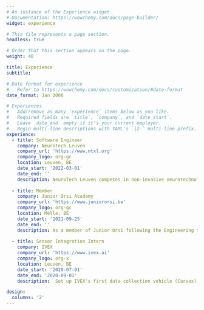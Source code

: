 ```yaml
---
# An instance of the Experience widget.
# Documentation: https://wowchemy.com/docs/page-builder/
widget: experience

# This file represents a page section.
headless: true

# Order that this section appears on the page.
weight: 40

title: Experience
subtitle:

# Date format for experience
#   Refer to https://wowchemy.com/docs/customization/#date-format
date_format: Jan 2006

# Experiences.
#   Add/remove as many `experience` items below as you like.
#   Required fields are `title`, `company`, and `date_start`.
#   Leave `date_end` empty if it's your current employer.
#   Begin multi-line descriptions with YAML's `|2-` multi-line prefix.
experience:
  - title: Software Engineer
    company: NeuroTech Leuven
    company_url: 'https://www.ntxl.org'
    company_logo: org-gc
    location: Leuven, BE
    date_start: '2022-03-01'
    date_end: ''
    description: NeuroTech Leuven competes in non-invasive neurotechnology competitions as a multidisciplinary team. My main focus is on signal processing and machine learning to filter and classify EEG data collected from EEG headsets.
    
  - title: Member
    company: Junior Orsi Academy
    company_url: 'https://www.juniororsi.be'
    company_logo: org-gc
    location: Melle, BE
    date_start: '2021-09-25'
    date_end: ''
    description: As a member of Junior Orsi following the Engineering track, I discover the possibilities and benefits of the use of technology in the healthcare sector through the events orginised by Junior Orsi.
        
  - title: Sensor Integration Intern
    company: IVEX
    company_url: 'https://www.ivex.ai'
    company_logo: org-x
    location: Leuven, BE
    date_start: '2020-07-01'
    date_end: '2020-09-01'
    description:  Set up IVEX's first data collection vehicle (Carvex), which they needed to generate their own driving data and to test their Safety Co-pilot technology.

design:
  columns: '2'
---
```

